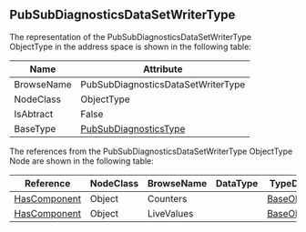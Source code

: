 <!-- objecttype -->
## PubSubDiagnosticsDataSetWriterType
The representation of the PubSubDiagnosticsDataSetWriterType ObjectType in the address space is shown in the following table:  

|Name|Attribute|
|---|---|
|BrowseName|PubSubDiagnosticsDataSetWriterType|
|NodeClass|ObjectType|
|IsAbtract|False|
|BaseType|[PubSubDiagnosticsType](../../../Part14/ObjectTypes/PubSubDiagnosticsType/readme.md)|

The references from the PubSubDiagnosticsDataSetWriterType ObjectType Node are shown in the following table:  

|Reference|NodeClass|BrowseName|DataType|TypeDefinition|ModellingRule|
|---|---|---|---|---|---|
|[HasComponent](../../../Part3/ReferenceTypes/HasComponent/readme.md)|Object|Counters||[BaseObjectType](../../Part5/ObjectTypes/BaseObjectType/readme.md)|[Mandatory](../../Objects/Mandatory/readme.md)|
|[HasComponent](../../../Part3/ReferenceTypes/HasComponent/readme.md)|Object|LiveValues||[BaseObjectType](../../Part5/ObjectTypes/BaseObjectType/readme.md)|[Mandatory](../../Objects/Mandatory/readme.md)|

